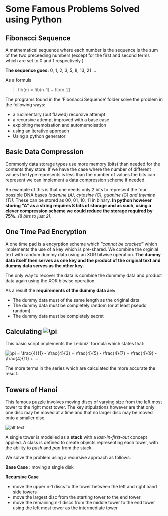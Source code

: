# Some Famous Problems Solved using Python

## Fibonacci Sequence
A mathematical sequence where each number is the sequence is the sum of the two preceeding numbers (except for the first and second terms which are set to 0 and 1 respectively )

**The sequence goes:** 0, 1, 2, 3, 5, 8, 13, 21 ... 

As a formula
> fib(n) = fib(n-1) + fib(n-2)

The programs found in the 'Fibonacci Sequence' folder solve the problem in the following ways:

- a rudimentary (but flawed) recursive attempt
- a recursive attempt improved with a base case
- exploiting memoisation and automemoisation
- using an iterative approach
- Using a python generator 



## Basic Data Compression
Commonly data storage types use more memory (bits) than needed for the contents they store. If we have the case where the number of different values the type represents is less than the number of values the bits can represent we can implement a data compression scheme if needed.

An example of this is that one needs only 2 bits to represent the four possible DNA bases _(adenine (A), cytosine (C), guanine (G) and thymine (T))_. These can be stored as 00, 01, 10, 11 in binary. 
**In python however storing "A" as a string requires 8 bits of storage and as such, using a clever compression scheme we could reduce the storage required by 75%.** _(8 bits to just 2)_.


## One Time Pad Encryption
A one time pad is a encyrption scheme which _"cannot be cracked"_ which implements the use of a key which is pre-shared. We combine the orginial text with random dummy data using an XOR bitwise operation. **The dummy data itself then serves as one key and the product of the original text and dummy data serves as the other key.**

The only way to recover the data is combine the dummmy data and product data again using the XOR bitwise operation.

As a result the **requirements of the dummy data are:**
- The dummy data must of the same length as the original data
- The dummy data must be completely random (or at least pseudo random)
- The dummy data must be completely secret


## Calculating <img src="https://latex.codecogs.com/svg.image?\pi&space;" title="\pi " />
This basic script implements the Leibniz' formula which states that:

<img src="https://latex.codecogs.com/svg.image?\pi&space;=&space;\frac{4}{1}&space;-&space;\frac{4}{3}&space;&plus;&space;\frac{4}{5}&space;-&space;\frac{4}{7}&space;&plus;&space;\frac{4}{9}&space;-&space;\frac{4}{11}&space;&plus;&space;..." title="\pi = \frac{4}{1} - \frac{4}{3} + \frac{4}{5} - \frac{4}{7} + \frac{4}{9} - \frac{4}{11} + ..." />

The more terms in the series which are calculated the more accurate the result.


## Towers of Hanoi
This famous puzzle involves moving discs of varying size from the left most tower to the right most tower. The key stipulations however are that only one disc may be moved at a time and that no larger disc may be moved onto a smaller disc. 

![alt text](https://mathworld.wolfram.com/images/eps-gif/TowersOfHanoi_1000.gif)

A single tower is modelled as a **stack** with a _last-in-first-out_ concept applied. A class is defined to create objects representing each tower, with the ability to _push_ and _pop_ from the stack. 

We solve the problem using a recursive approach as follows:

**Base Case** : moving a single disk

**Recursive Case**

- move the upper n-1 discs to the tower between the left and right hand side towers
- move the largest disc from the starting tower to the end tower
- move the remaining n-1 discs from the middle tower to the end tower using the left most tower as the intermediate tower
